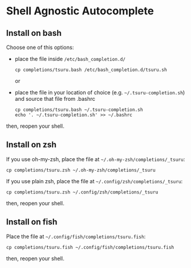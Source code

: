 # Shell Agnostic Autocomplete

## Install on bash

Choose one of this options:

- place the file inside `/etc/bash_completion.d/`
  ```
  cp completions/tsuru.bash /etc/bash_completion.d/tsuru.sh
  ```

  or

- place the file in your location of choice (e.g. `~/.tsuru-completion.sh`)
  and source that file from .bashrc
  ```
  cp completions/tsuru.bash ~/.tsuru-completion.sh
  echo '. ~/.tsuru-completion.sh' >> ~/.bashrc
  ```

then, reopen your shell.

## Install on zsh

If you use oh-my-zsh, place the file at `~/.oh-my-zsh/completions/_tsuru`:
```
cp completions/tsuru.zsh ~/.oh-my-zsh/completions/_tsuru
```

If you use plain zsh, place the file at `~/.config/zsh/completions/_tsuru`:
```
cp completions/tsuru.zsh ~/.config/zsh/completions/_tsuru
```

then, reopen your shell.

## Install on fish

Place the file at `~/.config/fish/completions/tsuru.fish`:
```
cp completions/tsuru.fish ~/.config/fish/completions/tsuru.fish
```

then, reopen your shell.
